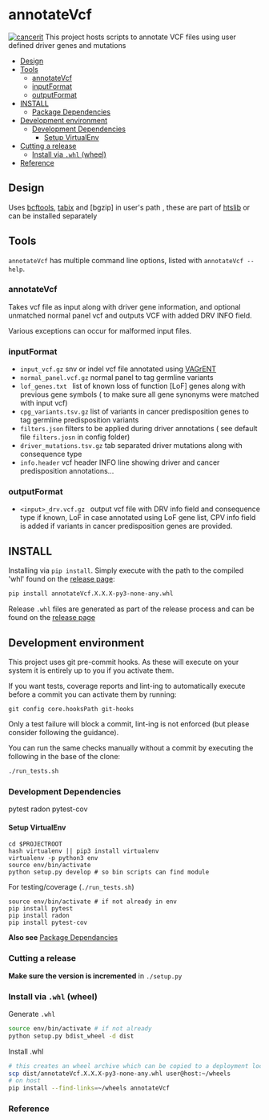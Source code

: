 # annotateVcf
[![cancerit](https://circleci.com/gh/cancerit/annotateVCF.svg?style=svg)](https://circleci.com/gh/cancerit/annotateVCF)
This project hosts scripts to annotate VCF files using user defined driver genes and mutations

<!-- TOC depthFrom:2 depthTo:6 withLinks:1 updateOnSave:1 orderedList:0 -->

- [Design](#design)
- [Tools](#tools)
	- [annotateVcf](#annotateVcf)
	- [inputFormat](#inputformat)
	- [outputFormat](#outputformat)
- [INSTALL](#install)
	- [Package Dependencies](#package-dependencies)
- [Development environment](#development-environment)
	- [Development Dependencies](#development-dependencies)
		- [Setup VirtualEnv](#setup-virtualenv)
- [Cutting a release](#cutting-a-release)
	- [Install via `.whl` (wheel)](#install-via-whl-wheel)
- [Reference](#reference)

<!-- /TOC -->

## Design

Uses [bcftools], [tabix] and [bgzip] in user's path , these are part of [htslib] or can be installed separately

## Tools

`annotateVcf` has multiple command line options, listed with `annotateVcf --help`.

### annotateVcf
Takes vcf file as input along with driver gene information, and optional unmatched normal panel vcf and outputs VCF with added  DRV INFO field.

Various exceptions can occur for malformed input files.

### inputFormat

 * ```input_vcf.gz```  snv or indel vcf file annotated using [VAGrENT]
 * ```normal_panel.vcf.gz```  normal panel to tag germline variants
 * ```lof_genes.txt ``` list of known loss of function [LoF] genes along with previous gene symbols ( to make sure all gene synonyms were matched with input vcf)
 * ```cpg_variants.tsv.gz``` list of variants in cancer predisposition genes to tag germline predisposition variants
 * ```filters.json``` filters to be applied during driver annotations ( see default file ```filters.josn``` in config  folder)
 * ```driver_mutations.tsv.gz``` tab separated driver mutations along with consequence type 
 * ```info.header``` vcf header INFO line showing driver and cancer predisposition annotations...

### outputFormat

 * ```<input>_drv.vcf.gz ``` output vcf file with DRV info field and consequence type if known, LoF in case annotated using LoF gene list, 
CPV info field is added if variants in cancer predisposition genes are provided.

## INSTALL
Installing via `pip install`. Simply execute with the path to the compiled 'whl' found on the [release page][annotateVcf-releases]:

```bash
pip install annotateVcf.X.X.X-py3-none-any.whl
```

Release `.whl` files are generated as part of the release process and can be found on the [release page][annotateVcf-releases]

## Development environment

This project uses git pre-commit hooks.  As these will execute on your system it
is entirely up to you if you activate them.

If you want tests, coverage reports and lint-ing to automatically execute before
a commit you can activate them by running:

```
git config core.hooksPath git-hooks
```

Only a test failure will block a commit, lint-ing is not enforced (but please consider
following the guidance).

You can run the same checks manually without a commit by executing the following
in the base of the clone:

```bash
./run_tests.sh
```

### Development Dependencies

pytest
radon
pytest-cov

#### Setup VirtualEnv

```
cd $PROJECTROOT
hash virtualenv || pip3 install virtualenv
virtualenv -p python3 env
source env/bin/activate
python setup.py develop # so bin scripts can find module
```

For testing/coverage (`./run_tests.sh`)

```
source env/bin/activate # if not already in env
pip install pytest
pip install radon
pip install pytest-cov
```

__Also see__ [Package Dependancies](#package-dependancies)

### Cutting a release

__Make sure the version is incremented__ in `./setup.py`

### Install via `.whl` (wheel)

Generate `.whl`

```bash
source env/bin/activate # if not already
python setup.py bdist_wheel -d dist
```

Install .whl

```bash
# this creates an wheel archive which can be copied to a deployment location, e.g.
scp dist/annotateVcf.X.X.X-py3-none-any.whl user@host:~/wheels
# on host
pip install --find-links=~/wheels annotateVcf
```

### Reference
<!--refs-->
 [htslib]: https://github.com/samtools/htslib
 [bcftools]: https://github.com/samtools/bcftools
 [tabix]: https://github.com/samtools/tabix
 [VAGrENT]: https://github.com/cancerit/VAGrENT 
 [travis-master-badge]: https://travis-ci.org/cancerit/annotateVCF.svg?branch=master
 [travis-develop-badge]: https://travis-ci.org/cancerit/annotateVCF.svg?branch=develop
 [travis-repo]: https://travis-ci.org/cancerit/annotateVCF
 [annotateVcf-releases]: https://github.com/cancerit/annotateVCF/releases
